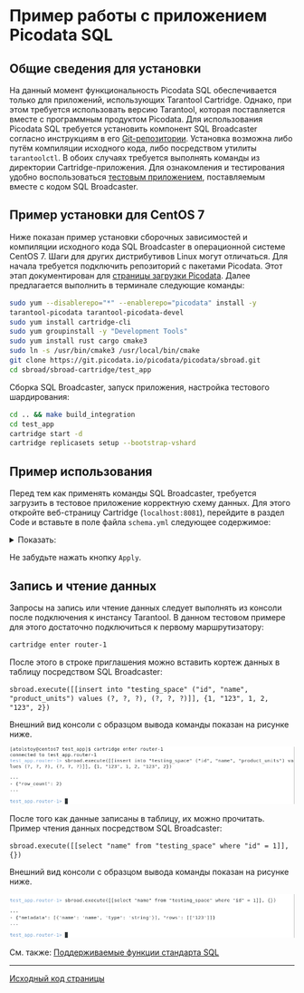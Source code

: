 # Пример работы с приложением Picodata SQL
## Общие сведения для установки
На данный момент функциональность Picodata SQL обеспечивается только для приложений, использующих Tarantool Cartridge. Однако, при этом требуется использовать версию Tarantool, которая поставляется вместе с программным продуктом Picodata. Для использования Picodata SQL требуется установить компонент SQL Broadcaster согласно инструкциям в его [Git-репозитории](https://git.picodata.io/picodata/picodata/sbroad). Установка возможна либо путём компиляции исходного кода, либо посредством утилиты `tarantoolctl`. В обоих случаях требуется выполнять команды из директории Cartridge-приложения. Для ознакомления и тестирования удобно воспользоваться [тестовым приложением](https://git.picodata.io/picodata/picodata/sbroad/-/tree/main/sbroad-cartridge/test_app), поставляемым вместе с кодом SQL Broadcaster.

## Пример установки для CentOS 7
Ниже показан пример установки сборочных зависимостей и компиляции исходного кода SQL Broadcaster в операционной системе CentOS 7. Шаги для других дистрибутивов Linux могут отличаться. Для начала требуется подключить репозиторий с пакетами Picodata. Этот этап документирован для [страницы загрузки Picodata](https://picodata.io/download/). Далее предлагается выполнить в терминале следующие команды:

<style>
  code {
    white-space : pre-wrap !important;
    word-break: break-word;
  }
</style>

````bash
sudo yum --disablerepo="*" --enablerepo="picodata" install -y tarantool-picodata tarantool-picodata-devel
sudo yum install cartridge-cli
sudo yum groupinstall -y "Development Tools"
sudo yum install rust cargo cmake3
sudo ln -s /usr/bin/cmake3 /usr/local/bin/cmake
git clone https://git.picodata.io/picodata/picodata/sbroad.git
cd sbroad/sbroad-cartridge/test_app
````

Сборка SQL Broadcaster, запуск приложения, настройка тестового шардирования:
````bash
cd .. && make build_integration
cd test_app
cartridge start -d
cartridge replicasets setup --bootstrap-vshard
````
## Пример использования
Перед тем как применять команды SQL Broadcaster, требуется загрузить в тестовое приложение корректную схему данных. Для этого откройте веб-страницу Cartridge (`localhost:8081`), перейдите в раздел Code и вставьте в поле файла `schema.yml` следующее содержимое:
<details>
  <summary>Показать:</summary>

````bash
spaces:
    testing_space:
      format:
      - type: integer
        name: id
        is_nullable: false
      - type: string
        name: name
        is_nullable: false
      - type: integer
        name: product_units
        is_nullable: false
      - type: unsigned
        name: bucket_id
        is_nullable: true
      temporary: false
      engine: memtx
      is_local: false
      sharding_key:
      - id
      - name
      indexes:
      - unique: true
        parts:
        - path: id
          type: integer
          is_nullable: false
        name: id
        type: TREE
      - unique: false
        parts:
        - path: bucket_id
          type: unsigned
          is_nullable: true
        name: bucket_id
        type: TREEtesting_space:
      format:
      - type: integer
        name: id
        is_nullable: false
      - type: string
        name: name
        is_nullable: false
      - type: integer
        name: product_units
        is_nullable: false
      - type: unsigned
        name: bucket_id
        is_nullable: true
      temporary: false
      engine: memtx
      is_local: false
      sharding_key:
      - id
      - name
      indexes:
      - unique: true
        parts:
        - path: id
          type: integer
          is_nullable: false
        name: id
        type: TREE
      - unique: false
        parts:
        - path: bucket_id
          type: unsigned
          is_nullable: true
        name: bucket_id
        type: TREE
        
````
</details>

Не забудьте нажать кнопку `Apply`.

## Запись и чтение данных
Запросы на запись или чтение данных следует выполнять из консоли после
подключения к инстансу Tarantool. В данном тестовом примере для этого
достаточно подключиться к первому маршрутизатору:

````bash
cartridge enter router-1
````

После этого в строке приглашения можно вставить кортеж данных в таблицу посредством SQL Broadcaster:
```
sbroad.execute([[insert into "testing_space" ("id", "name", "product_units") values (?, ?, ?), (?, ?, ?)]], {1, "123", 1, 2, "123", 2})
```
Внешний вид консоли с образцом вывода команды показан на рисунке ниже.

![sbroad.execute](data_write.png "data insertion example")

После того как данные записаны в таблицу, их можно прочитать. Пример чтения данных посредством SQL Broadcaster:

```
sbroad.execute([[select "name" from "testing_space" where "id" = 1]], {})
```

Внешний вид консоли с образцом вывода команды показан на рисунке ниже.

![sbroad.execute](data_read.png "data reading example")

См. также: [Поддерживаемые функции стандарта SQL](../sql_reference)

---
[Исходный код страницы](https://git.picodata.io/picodata/picodata/docs/-/blob/main/docs/sbroad/sql_tutorial.md)
